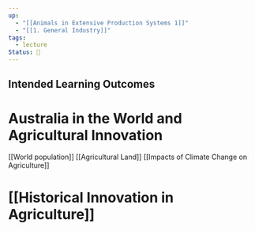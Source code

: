 ```yaml
---
up:
  - "[[Animals in Extensive Production Systems 1]]"
  - "[[1. General Industry]]"
tags:
  - lecture
Status: 🌳
---
```



## Intended Learning Outcomes

# Australia in the World and Agricultural Innovation

[[World population]]
[[Agricultural Land]]
[[Impacts of Climate Change on Agriculture]]

# [[Historical Innovation in Agriculture]]